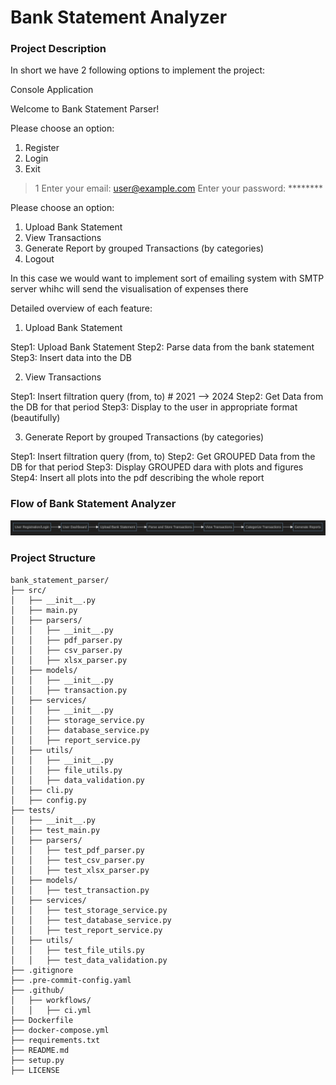 # Bank Statement Analyzer

### Project Description

In short we have 2 following options to implement the project:

Console Application

Welcome to Bank Statement Parser!

Please choose an option:
1. Register
2. Login
3. Exit

> 1
Enter your email: user@example.com
Enter your password: ********

Please choose an option:
1. Upload Bank Statement
2. View Transactions
3. Generate Report by grouped Transactions (by categories)
4. Logout

In this case we would want to implement sort of emailing system with SMTP server whihc will send the visualisation of expenses there

Detailed overview of each feature:

1. Upload Bank Statement

Step1: Upload Bank Statement
Step2: Parse data from the bank statement
Step3: Insert data into the DB

2. View Transactions

Step1: Insert filtration query (from, to)       # 2021 --> 2024
Step2: Get Data from the DB for that period
Step3: Display to the user in appropriate format (beautifully)

3. Generate Report by grouped Transactions (by categories)

Step1:  Insert filtration query (from, to)
Step2:  Get GROUPED Data from the DB for that period
Step3:  Display GROUPED dara with plots and figures
Step4:  Insert all plots into the pdf describing the whole report

### Flow of Bank Statement Analyzer

![img.png](samvel_aivazian/static/assets/bank_statement_analyzer_flow.png)


### Project Structure

```
bank_statement_parser/
├── src/
│   ├── __init__.py
│   ├── main.py
│   ├── parsers/
│   │   ├── __init__.py
│   │   ├── pdf_parser.py
│   │   ├── csv_parser.py
│   │   ├── xlsx_parser.py
│   ├── models/
│   │   ├── __init__.py
│   │   ├── transaction.py
│   ├── services/
│   │   ├── __init__.py
│   │   ├── storage_service.py
│   │   ├── database_service.py
│   │   ├── report_service.py
│   ├── utils/
│   │   ├── __init__.py
│   │   ├── file_utils.py
│   │   ├── data_validation.py
│   ├── cli.py
│   ├── config.py
├── tests/
│   ├── __init__.py
│   ├── test_main.py
│   ├── parsers/
│   │   ├── test_pdf_parser.py
│   │   ├── test_csv_parser.py
│   │   ├── test_xlsx_parser.py
│   ├── models/
│   │   ├── test_transaction.py
│   ├── services/
│   │   ├── test_storage_service.py
│   │   ├── test_database_service.py
│   │   ├── test_report_service.py
│   ├── utils/
│   │   ├── test_file_utils.py
│   │   ├── test_data_validation.py
├── .gitignore
├── .pre-commit-config.yaml
├── .github/
│   ├── workflows/
│   │   ├── ci.yml
├── Dockerfile
├── docker-compose.yml
├── requirements.txt
├── README.md
├── setup.py
├── LICENSE
```